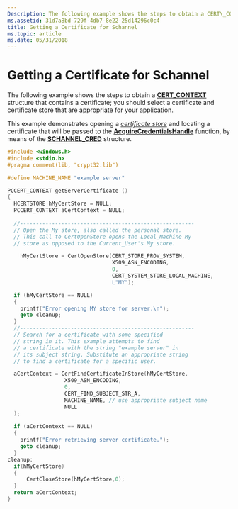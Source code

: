 ```yaml
---
Description: The following example shows the steps to obtain a CERT\_CONTEXT structure that contains a certificate; you should select a certificate and certificate store that are appropriate for your application.
ms.assetid: 31d7a8bd-729f-4db7-8e22-25d14296c0c4
title: Getting a Certificate for Schannel
ms.topic: article
ms.date: 05/31/2018
---
```


# Getting a Certificate for Schannel

The following example shows the steps to obtain a [**CERT\_CONTEXT**](/windows/desktop/api/wincrypt/ns-wincrypt-cert_context) structure that contains a certificate; you should select a certificate and certificate store that are appropriate for your application.

This example demonstrates opening a [*certificate store*](/windows/desktop/SecGloss/c-gly) and locating a certificate that will be passed to the [**AcquireCredentialsHandle**](/windows/win32/api/sspi/nf-sspi-acquirecredentialshandlea) function, by means of the [**SCHANNEL\_CRED**](/windows/desktop/api/Schannel/ns-schannel-schannel_cred) structure.


```C++
#include <windows.h>
#include <stdio.h>
#pragma comment(lib, "crypt32.lib")

#define MACHINE_NAME "example server"

PCCERT_CONTEXT getServerCertificate ()
{
  HCERTSTORE hMyCertStore = NULL;
  PCCERT_CONTEXT aCertContext = NULL;
  
  //-------------------------------------------------------
  // Open the My store, also called the personal store.
  // This call to CertOpenStore opens the Local_Machine My 
  // store as opposed to the Current_User's My store.

    hMyCertStore = CertOpenStore(CERT_STORE_PROV_SYSTEM,
                                 X509_ASN_ENCODING,
                                 0,
                                 CERT_SYSTEM_STORE_LOCAL_MACHINE,
                                 L"MY");

  if (hMyCertStore == NULL) 
  {
    printf("Error opening MY store for server.\n");
    goto cleanup;
  }
  //-------------------------------------------------------
  // Search for a certificate with some specified
  // string in it. This example attempts to find
  // a certificate with the string "example server" in
  // its subject string. Substitute an appropriate string
  // to find a certificate for a specific user.

  aCertContext = CertFindCertificateInStore(hMyCertStore, 
                  X509_ASN_ENCODING, 
                  0,
                  CERT_FIND_SUBJECT_STR_A,
                  MACHINE_NAME, // use appropriate subject name
                  NULL
  );
  
  if (aCertContext == NULL)
  {
    printf("Error retrieving server certificate.");
    goto cleanup;
  }
cleanup:
  if(hMyCertStore)
  {
      CertCloseStore(hMyCertStore,0);
  }
  return aCertContext;
}
```



 

 